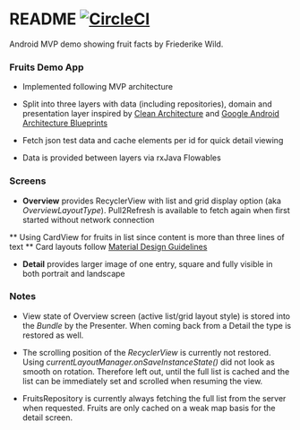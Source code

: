 # README [![CircleCI](https://circleci.com/bb/eyewellbeing/touchnotedemo.svg?style=svg&circle-token=6df3bafb890a179ecdbee3196ad2f434e4dcacad)](https://circleci.com/bb/eyewellbeing/touchnotedemo)

Android MVP demo showing fruit facts by Friederike Wild.

### Fruits Demo App

* Implemented following MVP architecture
* Split into three layers with data (including repositories), domain and presentation layer inspired by [Clean Architecture](https://8thlight.com/blog/uncle-bob/2012/08/13/the-clean-architecture.html) and [Google Android Architecture Blueprints](https://github.com/googlesamples/android-architecture)

* Fetch json test data and cache elements per id for quick detail viewing

* Data is provided between layers via rxJava Flowables

### Screens

* **Overview** provides RecyclerView with list and grid display option (aka *OverviewLayoutType*). Pull2Refresh is available to fetch again when first started without network connection

** Using CardView for fruits in list since content is more than three lines of text
** Card layouts follow [Material Design Guidelines](https://material.io/guidelines/components/cards.html#cards-content)

* **Detail** provides larger image of one entry, square and fully visible in both portrait and landscape


### Notes

* View state of Overview screen (active list/grid layout style) is stored into the *Bundle* by the Presenter. When coming back from a Detail the type is restored as well.

* The scrolling position of the *RecyclerView* is currently not restored. Using *currentLayoutManager.onSaveInstanceState()* did not look as smooth on rotation. Therefore left out, until the full list is cached and the list can be immediately set and scrolled when resuming the view.

* FruitsRepository is currently always fetching the full list from the server when requested. Fruits are only cached on a weak map basis for the detail screen.

